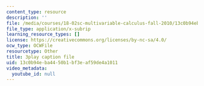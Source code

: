 ```yaml
---
content_type: resource
description: ''
file: /media/courses/18-02sc-multivariable-calculus-fall-2010/13c0b94eba4450b1bf3eaf59de4a1011_gBuIwfdoOn0.vtt
file_type: application/x-subrip
learning_resource_types: []
license: https://creativecommons.org/licenses/by-nc-sa/4.0/
ocw_type: OCWFile
resourcetype: Other
title: 3play caption file
uid: 13c0b94e-ba44-50b1-bf3e-af59de4a1011
video_metadata:
  youtube_id: null
---
```

